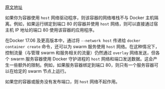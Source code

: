 [原文地址](https://docs.docker.com/network/host/)

如果你为容器使用 `host` 网络驱动程序，则该容器的网络堆栈不与 Docker 主机隔离。例如，如果运行绑定到端口 80 的容器并使用 `host` 网络，则可以直接通过宿主机 IP 地址的端口 80 使用该容器的应用程序。

在Docker 17.06 及更高版本中，通过将 `--network host` 传递给 `docker container create` 命令，还可以为 swarm 服务使用 `host` 网络。在这种情况下，控制流量（与管理 swarm 和服务相关的流量）仍然通过 `overlay` 网络发送，但各个 swarm 服务容器使用 Docker 守护进程的 `host` 网络和端口发送数据。这会产生一些额外的限制。例如，如果服务容器绑定到端口 80，则只有一个服务容器可以在给定的 swarm 节点上运行。

如果您的容器或服务没有发布端口，则 `host` 网络不起作用。